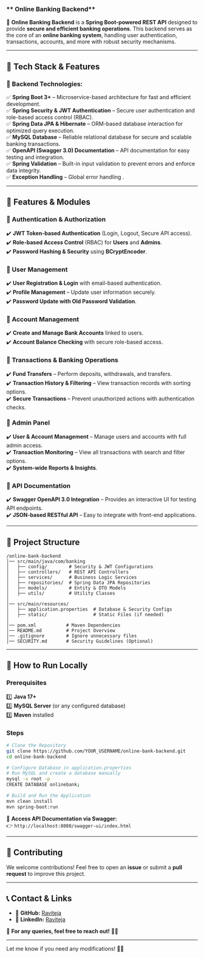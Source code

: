 ### ** Online Banking Backend**  

🚀 **Online Banking Backend** is a **Spring Boot-powered REST API** designed to provide **secure and efficient banking operations**. This backend serves as the core of an **online banking system**, handling user authentication, transactions, accounts, and more with robust security mechanisms.  

---

## **🔹 Tech Stack & Features**
### **🔹 Backend Technologies:**
✅ **Spring Boot 3+** – Microservice-based architecture for fast and efficient development.  
✅ **Spring Security & JWT Authentication** – Secure user authentication and role-based access control (RBAC).  
✅ **Spring Data JPA & Hibernate** – ORM-based database interaction for optimized query execution.  
✅ **MySQL Database** – Reliable relational database for secure and scalable banking transactions.  
✅ **OpenAPI (Swagger 3.0) Documentation** – API documentation for easy testing and integration.  
✅ **Spring Validation** – Built-in input validation to prevent errors and enforce data integrity.  
✅ **Exception Handling** – Global error handling .  

---

## **🔹 Features & Modules**
### **🔹 Authentication & Authorization**
✔️ **JWT Token-based Authentication** (Login, Logout, Secure API access).  
✔️ **Role-based Access Control** (RBAC) for **Users** and **Admins**.  
✔️ **Password Hashing & Security** using **BCryptEncoder**.  

### **🔹 User Management**
✔️ **User Registration & Login** with email-based authentication.  
✔️ **Profile Management** – Update user information securely.  
✔️ **Password Update with Old Password Validation**.  

### **🔹 Account Management**
✔️ **Create and Manage Bank Accounts** linked to users.  
✔️ **Account Balance Checking** with secure role-based access.  

### **🔹 Transactions & Banking Operations**
✔️ **Fund Transfers** – Perform deposits, withdrawals, and transfers.  
✔️ **Transaction History & Filtering** – View transaction records with sorting options.  
✔️ **Secure Transactions** – Prevent unauthorized actions with authentication checks.  

### **🔹 Admin Panel**
✔️ **User & Account Management** – Manage users and accounts with full admin access.  
✔️ **Transaction Monitoring** – View all transactions with search and filter options.  
✔️ **System-wide Reports & Insights**.  

### **🔹 API Documentation**
✔️ **Swagger OpenAPI 3.0 Integration** – Provides an interactive UI for testing API endpoints.  
✔️ **JSON-based RESTful API** – Easy to integrate with front-end applications.  

---

## **📂 Project Structure**
```
/online-bank-backend
│── src/main/java/com/banking
│   ├── config/        # Security & JWT Configurations
│   ├── controllers/   # REST API Controllers
│   ├── services/      # Business Logic Services
│   ├── repositories/  # Spring Data JPA Repositories
│   ├── models/        # Entity & DTO Models
│   ├── utils/         # Utility Classes
│
│── src/main/resources/
│   ├── application.properties  # Database & Security Configs
│   ├── static/                 # Static Files (if needed)
│
│── pom.xml           # Maven Dependencies
│── README.md         # Project Overview
│── .gitignore        # Ignore unnecessary files
│── SECURITY.md       # Security Guidelines (Optional)
```

---

## **🚀 How to Run Locally**
### **Prerequisites**
1️⃣ **Java 17+**  
2️⃣ **MySQL Server** (or any configured database)  
3️⃣ **Maven** installed  

### **Steps**
```sh
# Clone the Repository
git clone https://github.com/YOUR_USERNAME/online-bank-backend.git
cd online-bank-backend

# Configure Database in application.properties
# Run MySQL and create a database manually
mysql -u root -p
CREATE DATABASE onlinebank;

# Build and Run the Application
mvn clean install
mvn spring-boot:run
```

🚀 **Access API Documentation via Swagger:**  
👉 `http://localhost:8080/swagger-ui/index.html`  

---

## **📌 Contributing**
We welcome contributions! Feel free to open an **issue** or submit a **pull request** to improve this project.  

---

## **📞 Contact & Links**
- 🔗 **GitHub:** [Raviteja](https://github.com/ravitejah)
- 🔗 **LinkedIn:** [Raviteja](https://www.linkedin.com/in/ravitejarin/) 

📩 **For any queries, feel free to reach out!** 🚀🔥  

---

Let me know if you need any modifications! 🚀🔥
